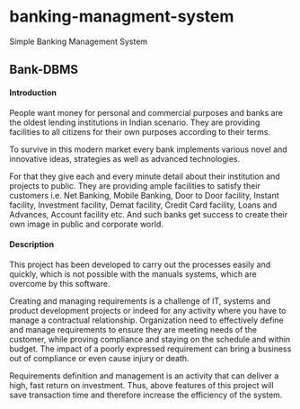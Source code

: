 # banking-managment-system
Simple Banking Management System

## Bank-DBMS

#### Introduction 

People want money for personal and commercial purposes and banks are the oldest lending institutions in Indian scenario. 
They are providing facilities to all citizens for their own
purposes according to their terms. 

To survive in this modern market every bank implements various novel and innovative ideas, strategies as well as advanced technologies. 

For that they give each and every minute detail about their
institution and projects to public. They are providing ample facilities
to satisfy their customers i.e. Net Banking, Mobile Banking, Door to
Door facility, Instant facility, Investment facility, Demat facility,
Credit Card facility, Loans and Advances, Account facility etc. And
such banks get success to create their own image in public and
corporate world.

#### Description

This project has been developed to carry out
the processes easily and quickly, which is not possible with the
manuals systems, which are overcome by this software. 

Creating and
managing requirements is a challenge of IT, systems and product
development projects or indeed for any activity where you have to
manage a contractual relationship. Organization need to effectively
define and manage requirements to ensure they are meeting needs of
the customer, while proving compliance and staying on the schedule
and within budget. The impact of a poorly expressed requirement
can bring a business out of compliance or even cause injury or death.


Requirements definition and management is an activity that can
deliver a high, fast return on investment. Thus, above features of this
project will save transaction time and therefore increase the
efficiency of the system.
